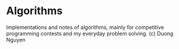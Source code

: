 Algorithms
========
Implementations and notes of algorithms, mainly for competitive programming contests and my everyday problem solving.
(c) Duong Nguyen
